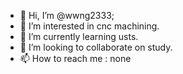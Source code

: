 - 👋 Hi, I’m @wwng2333;
- 👀 I’m interested in cnc machining.
- 🌱 I’m currently learning usts.
- 💞️ I’m looking to collaborate on study.
- 📫 How to reach me : none

<!---
wwng2333/wwng2333 is a ✨ special ✨ repository because its `README.md` (this file) appears on your GitHub profile.
You can click the Preview link to take a look at your changes.
--->
